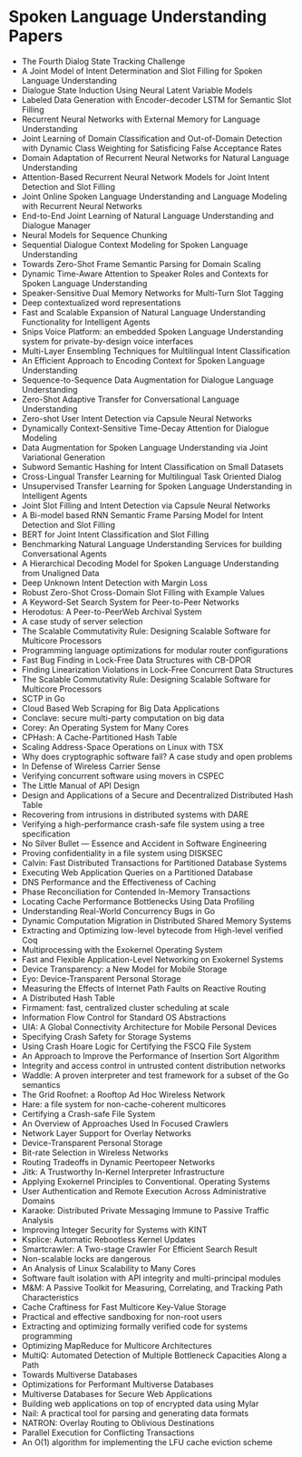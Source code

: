 # Spoken Language Understanding Papers

<ul>

                             

 <li><a target="_blank" href="https://github.com/manjunath5496/Spoken-Language-Understanding-Papers/blob/master/s(1).pdf" style="text-decoration:none;">The Fourth Dialog State Tracking Challenge</a></li>

 <li><a target="_blank" href="https://github.com/manjunath5496/Spoken-Language-Understanding-Papers/blob/master/s(2).pdf" style="text-decoration:none;">A Joint Model of Intent Determination and Slot Filling for Spoken Language Understanding</a></li>

<li><a target="_blank" href="https://github.com/manjunath5496/Spoken-Language-Understanding-Papers/blob/master/s(3).pdf" style="text-decoration:none;">Dialogue State Induction Using Neural Latent Variable Models</a></li>
 <li><a target="_blank" href="https://github.com/manjunath5496/Spoken-Language-Understanding-Papers/blob/master/s(4).pdf" style="text-decoration:none;">Labeled Data Generation with Encoder-decoder LSTM for Semantic Slot Filling</a></li>                              
<li><a target="_blank" href="https://github.com/manjunath5496/Spoken-Language-Understanding-Papers/blob/master/s(5).pdf" style="text-decoration:none;">Recurrent Neural Networks with External Memory for Language Understanding</a></li>
<li><a target="_blank" href="https://github.com/manjunath5496/Spoken-Language-Understanding-Papers/blob/master/s(6).pdf" style="text-decoration:none;">Joint Learning of Domain Classification and Out-of-Domain Detection with Dynamic Class Weighting for Satisficing False Acceptance Rates</a></li>
 <li><a target="_blank" href="https://github.com/manjunath5496/Spoken-Language-Understanding-Papers/blob/master/s(7).pdf" style="text-decoration:none;">Domain Adaptation of Recurrent Neural Networks for Natural Language Understanding</a></li>

 <li><a target="_blank" href="https://github.com/manjunath5496/Spoken-Language-Understanding-Papers/blob/master/s(8).pdf" style="text-decoration:none;"> Attention-Based Recurrent Neural Network Models for Joint Intent Detection and Slot Filling</a></li>
   <li><a target="_blank" href="https://github.com/manjunath5496/Spoken-Language-Understanding-Papers/blob/master/s(9).pdf" style="text-decoration:none;">Joint Online Spoken Language Understanding and Language Modeling with Recurrent Neural Networks</a></li>
  
   
 <li><a target="_blank" href="https://github.com/manjunath5496/Spoken-Language-Understanding-Papers/blob/master/s(10).pdf" style="text-decoration:none;">End-to-End Joint Learning of Natural Language Understanding and Dialogue Manager </a></li>                              
<li><a target="_blank" href="https://github.com/manjunath5496/Spoken-Language-Understanding-Papers/blob/master/s(11).pdf" style="text-decoration:none;">Neural Models for Sequence Chunking</a></li>
<li><a target="_blank" href="https://github.com/manjunath5496/Spoken-Language-Understanding-Papers/blob/master/s(12).pdf" style="text-decoration:none;">Sequential Dialogue Context Modeling for Spoken Language Understanding</a></li>
<li><a target="_blank" href="https://github.com/manjunath5496/Spoken-Language-Understanding-Papers/blob/master/s(13).pdf" style="text-decoration:none;">Towards Zero-Shot Frame Semantic Parsing for Domain Scaling</a></li>

<li><a target="_blank" href="https://github.com/manjunath5496/Spoken-Language-Understanding-Papers/blob/master/s(14).pdf" style="text-decoration:none;">Dynamic Time-Aware Attention to Speaker Roles and Contexts for Spoken Language Understanding</a></li>
                              
<li><a target="_blank" href="https://github.com/manjunath5496/Spoken-Language-Understanding-Papers/blob/master/s(15).pdf" style="text-decoration:none;">Speaker-Sensitive Dual Memory Networks for Multi-Turn Slot Tagging</a></li>

<li><a target="_blank" href="https://github.com/manjunath5496/Spoken-Language-Understanding-Papers/blob/master/s(16).pdf" style="text-decoration:none;">Deep contextualized word representations</a></li>

  <li><a target="_blank" href="https://github.com/manjunath5496/Spoken-Language-Understanding-Papers/blob/master/s(17).pdf" style="text-decoration:none;">Fast and Scalable Expansion of Natural Language Understanding Functionality for Intelligent Agents</a></li>   
  
<li><a target="_blank" href="https://github.com/manjunath5496/Spoken-Language-Understanding-Papers/blob/master/s(18).pdf" style="text-decoration:none;">Snips Voice Platform: an embedded Spoken Language Understanding system for private-by-design voice interfaces</a></li> 

  
<li><a target="_blank" href="https://github.com/manjunath5496/Spoken-Language-Understanding-Papers/blob/master/s(19).pdf" style="text-decoration:none;">Multi-Layer Ensembling Techniques for Multilingual Intent Classification</a></li> 

<li><a target="_blank" href="https://github.com/manjunath5496/Spoken-Language-Understanding-Papers/blob/master/s(20).pdf" style="text-decoration:none;">An Efficient Approach to Encoding Context for Spoken Language Understanding</a></li>

<li><a target="_blank" href="https://github.com/manjunath5496/Spoken-Language-Understanding-Papers/blob/master/s(21).pdf" style="text-decoration:none;">Sequence-to-Sequence Data Augmentation for Dialogue Language Understanding</a></li>
<li><a target="_blank" href="https://github.com/manjunath5496/Spoken-Language-Understanding-Papers/blob/master/s(22).pdf" style="text-decoration:none;">Zero-Shot Adaptive Transfer for Conversational Language Understanding</a></li> 
 <li><a target="_blank" href="https://github.com/manjunath5496/Spoken-Language-Understanding-Papers/blob/master/s(23).pdf" style="text-decoration:none;">Zero-shot User Intent Detection via Capsule Neural Networks</a></li> 
 

   <li><a target="_blank" href="https://github.com/manjunath5496/Spoken-Language-Understanding-Papers/blob/master/s(24).pdf" style="text-decoration:none;">Dynamically Context-Sensitive Time-Decay Attention for Dialogue Modeling</a></li>
 
   <li><a target="_blank" href="https://github.com/manjunath5496/Spoken-Language-Understanding-Papers/blob/master/s(25).pdf" style="text-decoration:none;">Data Augmentation for Spoken Language Understanding via Joint Variational Generation</a></li>                              
 <li><a target="_blank" href="https://github.com/manjunath5496/Spoken-Language-Understanding-Papers/blob/master/s(26).pdf" style="text-decoration:none;">Subword Semantic Hashing for Intent Classification on Small Datasets</a></li>
 <li><a target="_blank" href="https://github.com/manjunath5496/Spoken-Language-Understanding-Papers/blob/master/s(27).pdf" style="text-decoration:none;">Cross-Lingual Transfer Learning for Multilingual Task Oriented Dialog</a></li>
   
 
   <li><a target="_blank" href="https://github.com/manjunath5496/Spoken-Language-Understanding-Papers/blob/master/s(28).pdf" style="text-decoration:none;">Unsupervised Transfer Learning for Spoken Language Understanding in Intelligent Agents</a></li>
 
   <li><a target="_blank" href="https://github.com/manjunath5496/Spoken-Language-Understanding-Papers/blob/master/s(29).pdf" style="text-decoration:none;">Joint Slot Filling and Intent Detection via Capsule Neural Networks </a></li>                              

  <li><a target="_blank" href="https://github.com/manjunath5496/Spoken-Language-Understanding-Papers/blob/master/s(30).pdf" style="text-decoration:none;">A Bi-model based RNN Semantic Frame Parsing Model for Intent Detection and Slot Filling</a></li>
 
   <li><a target="_blank" href="https://github.com/manjunath5496/Spoken-Language-Understanding-Papers/blob/master/s(31).pdf" style="text-decoration:none;">BERT for Joint Intent Classification and Slot Filling</a></li> 
    <li><a target="_blank" href="https://github.com/manjunath5496/Spoken-Language-Understanding-Papers/blob/master/s(32).pdf" style="text-decoration:none;">Benchmarking Natural Language Understanding Services for building Conversational Agents</a></li> 

   <li><a target="_blank" href="https://github.com/manjunath5496/Spoken-Language-Understanding-Papers/blob/master/s(33).pdf" style="text-decoration:none;">A Hierarchical Decoding Model for Spoken Language Understanding from Unaligned Data</a></li>                              

  <li><a target="_blank" href="https://github.com/manjunath5496/Spoken-Language-Understanding-Papers/blob/master/s(34).pdf" style="text-decoration:none;">Deep Unknown Intent Detection with Margin Loss</a></li> 
 
  <li><a target="_blank" href="https://github.com/manjunath5496/Spoken-Language-Understanding-Papers/blob/master/s(35).pdf" style="text-decoration:none;">Robust Zero-Shot Cross-Domain Slot Filling with Example Values</a></li> 

  <li><a target="_blank" href="https://github.com/manjunath5496/Spoken-Language-Understanding-Papers/blob/master/s(36).pdf" style="text-decoration:none;">A Keyword-Set Search System for Peer-to-Peer
Networks</a></li> 
 
<li><a target="_blank" href="https://github.com/manjunath5496/Spoken-Language-Understanding-Papers/blob/master/s(37).pdf" style="text-decoration:none;">Herodotus: A Peer-to-PeerWeb Archival System</a></li>
 <li><a target="_blank" href="https://github.com/manjunath5496/Spoken-Language-Understanding-Papers/blob/master/s(38).pdf" style="text-decoration:none;">A case study of server selection</a></li>
<li><a target="_blank" href="https://github.com/manjunath5496/Spoken-Language-Understanding-Papers/blob/master/s(39).pdf" style="text-decoration:none;">The Scalable Commutativity Rule:
Designing Scalable Software for Multicore Processors</a></li>
 <li><a target="_blank" href="https://github.com/manjunath5496/Spoken-Language-Understanding-Papers/blob/master/s(40).pdf" style="text-decoration:none;">Programming language optimizations for modular router configurations</a></li>                              
<li><a target="_blank" href="https://github.com/manjunath5496/Spoken-Language-Understanding-Papers/blob/master/s(41).pdf" style="text-decoration:none;">Fast Bug Finding in Lock-Free Data Structures with
CB-DPOR</a></li>
<li><a target="_blank" href="https://github.com/manjunath5496/Spoken-Language-Understanding-Papers/blob/master/s(42).pdf" style="text-decoration:none;">Finding Linearization Violations in Lock-Free
Concurrent Data Structures</a></li>
 
  <li><a target="_blank" href="https://github.com/manjunath5496/Spoken-Language-Understanding-Papers/blob/master/s(43).pdf" style="text-decoration:none;">The Scalable Commutativity Rule:
Designing Scalable Software for Multicore Processors</a></li>
 <li><a target="_blank" href="https://github.com/manjunath5496/Spoken-Language-Understanding-Papers/blob/master/s(44).pdf" style="text-decoration:none;">SCTP in Go</a></li>
   <li><a target="_blank" href="https://github.com/manjunath5496/Spoken-Language-Understanding-Papers/blob/master/s(45).pdf" style="text-decoration:none;">Cloud Based Web Scraping for Big Data Applications</a></li>  
   
<li><a target="_blank" href="https://github.com/manjunath5496/Spoken-Language-Understanding-Papers/blob/master/s(46).pdf" style="text-decoration:none;">Conclave: secure multi-party computation on big data</a></li> 
                             
<li><a target="_blank" href="https://github.com/manjunath5496/Spoken-Language-Understanding-Papers/blob/master/s(47).pdf" style="text-decoration:none;">Corey: An Operating System for Many Cores</a></li>
<li><a target="_blank" href="https://github.com/manjunath5496/Spoken-Language-Understanding-Papers/blob/master/s(48).pdf" style="text-decoration:none;">CPHash: A Cache-Partitioned Hash Table</a></li>

<li><a target="_blank" href="https://github.com/manjunath5496/Spoken-Language-Understanding-Papers/blob/master/s(49).pdf" style="text-decoration:none;">Scaling Address-Space Operations on Linux with
TSX</a></li>
                              
<li><a target="_blank" href="https://github.com/manjunath5496/Spoken-Language-Understanding-Papers/blob/master/s(50).pdf" style="text-decoration:none;">Why does cryptographic software fail?
A case study and open problems</a></li>
<li><a target="_blank" href="https://github.com/manjunath5496/Spoken-Language-Understanding-Papers/blob/master/s(51).pdf" style="text-decoration:none;">In Defense of Wireless Carrier Sense</a></li>
<li><a target="_blank" href="https://github.com/manjunath5496/Spoken-Language-Understanding-Papers/blob/master/s(52).pdf" style="text-decoration:none;">Verifying concurrent software using movers in CSPEC</a></li>

<li><a target="_blank" href="https://github.com/manjunath5496/Spoken-Language-Understanding-Papers/blob/master/s(53).pdf" style="text-decoration:none;">The Little Manual of
API Design</a></li>
 
<li><a target="_blank" href="https://github.com/manjunath5496/Spoken-Language-Understanding-Papers/blob/master/s(54).pdf" style="text-decoration:none;">Design and Applications of a Secure and Decentralized Distributed Hash Table </a></li>

<li><a target="_blank" href="https://github.com/manjunath5496/Spoken-Language-Understanding-Papers/blob/master/s(55).pdf" style="text-decoration:none;">Recovering from intrusions in distributed systems with DARE</a></li>
 
  <li><a target="_blank" href="https://github.com/manjunath5496/Spoken-Language-Understanding-Papers/blob/master/s(56).pdf" style="text-decoration:none;">Verifying a high-performance crash-safe file system using a tree specification </a></li>                              

  <li><a target="_blank" href="https://github.com/manjunath5496/Spoken-Language-Understanding-Papers/blob/master/s(57).pdf" style="text-decoration:none;">No Silver Bullet — Essence and Accident in Software Engineering</a></li>
 
   <li><a target="_blank" href="https://github.com/manjunath5496/Spoken-Language-Understanding-Papers/blob/master/s(58).pdf" style="text-decoration:none;">Proving confidentiality in a file system using DISKSEC</a></li>
    <li><a target="_blank" href="https://github.com/manjunath5496/Spoken-Language-Understanding-Papers/blob/master/s(59).pdf" style="text-decoration:none;">Calvin: Fast Distributed Transactions
for Partitioned Database Systems</a></li>
 
  <li><a target="_blank" href="https://github.com/manjunath5496/Spoken-Language-Understanding-Papers/blob/master/s(60).pdf" style="text-decoration:none;">Executing Web Application Queries on a Partitioned Database </a></li>
 
   <li><a target="_blank" href="https://github.com/manjunath5496/Spoken-Language-Understanding-Papers/blob/master/s(61).pdf" style="text-decoration:none;">DNS Performance and the Effectiveness of Caching</a></li>
 
   <li><a target="_blank" href="https://github.com/manjunath5496/Spoken-Language-Understanding-Papers/blob/master/s(62).pdf" style="text-decoration:none;">Phase Reconciliation for Contended In-Memory Transactions</a></li>
 
   <li><a target="_blank" href="https://github.com/manjunath5496/Spoken-Language-Understanding-Papers/blob/master/s(63).pdf" style="text-decoration:none;">Locating Cache Performance Bottlenecks Using Data Profiling</a></li>                              

  <li><a target="_blank" href="https://github.com/manjunath5496/Spoken-Language-Understanding-Papers/blob/master/s(64).pdf" style="text-decoration:none;">Understanding Real-World Concurrency Bugs in Go</a></li>
 
   <li><a target="_blank" href="https://github.com/manjunath5496/Spoken-Language-Understanding-Papers/blob/master/s(65).pdf" style="text-decoration:none;">Dynamic Computation Migration
in Distributed Shared Memory Systems </a></li> 

   <li><a target="_blank" href="https://github.com/manjunath5496/Spoken-Language-Understanding-Papers/blob/master/s(66).pdf" style="text-decoration:none;">Extracting and Optimizing low-level bytecode from High-level verified Coq</a></li> 
 
   <li><a target="_blank" href="https://github.com/manjunath5496/Spoken-Language-Understanding-Papers/blob/master/s(67).pdf" style="text-decoration:none;">Multiprocessing with the Exokernel Operating System</a></li>                              

  <li><a target="_blank" href="https://github.com/manjunath5496/Spoken-Language-Understanding-Papers/blob/master/s(68).pdf" style="text-decoration:none;">Fast and Flexible Application-Level
Networking on Exokernel Systems</a></li> 
 
  
   <li><a target="_blank" href="https://github.com/manjunath5496/Spoken-Language-Understanding-Papers/blob/master/s(69).pdf" style="text-decoration:none;">Device Transparency: a New Model for Mobile Storage</a></li>                              

  <li><a target="_blank" href="https://github.com/manjunath5496/Spoken-Language-Understanding-Papers/blob/master/s(70).pdf" style="text-decoration:none;">Eyo: Device-Transparent Personal Storage</a></li> 
  
 
 <li><a target="_blank" href="https://github.com/manjunath5496/Spoken-Language-Understanding-Papers/blob/master/s(71).pdf" style="text-decoration:none;">Measuring the Effects of Internet Path Faults on
Reactive Routing</a></li>
 
 <li><a target="_blank" href="https://github.com/manjunath5496/Spoken-Language-Understanding-Papers/blob/master/s(72).pdf" style="text-decoration:none;">A Distributed Hash Table</a></li> 
 
 
 <li><a target="_blank" href="https://github.com/manjunath5496/Spoken-Language-Understanding-Papers/blob/master/s(73).pdf" style="text-decoration:none;">Firmament: fast, centralized cluster scheduling at scale</a></li>
  <li><a target="_blank" href="https://github.com/manjunath5496/Spoken-Language-Understanding-Papers/blob/master/s(74).pdf" style="text-decoration:none;">Information Flow Control for Standard OS Abstractions</a></li>
    <li><a target="_blank" href="https://github.com/manjunath5496/Spoken-Language-Understanding-Papers/blob/master/s(75).pdf" style="text-decoration:none;">UIA: A Global Connectivity Architecture
for Mobile Personal Devices</a></li>                        
<li><a target="_blank" href="https://github.com/manjunath5496/Spoken-Language-Understanding-Papers/blob/master/s(76).pdf" style="text-decoration:none;">Specifying Crash Safety for Storage Systems</a></li>

 <li><a target="_blank" href="https://github.com/manjunath5496/Spoken-Language-Understanding-Papers/blob/master/s(77).pdf" style="text-decoration:none;">Using Crash Hoare Logic for Certifying the FSCQ File System</a></li> 
 
 
 <li><a target="_blank" href="https://github.com/manjunath5496/Spoken-Language-Understanding-Papers/blob/master/s(78).pdf" style="text-decoration:none;">An Approach to Improve the Performance
of Insertion Sort Algorithm</a></li>
  <li><a target="_blank" href="https://github.com/manjunath5496/Spoken-Language-Understanding-Papers/blob/master/s(79).pdf" style="text-decoration:none;">Integrity and access control in untrusted content distribution networks</a></li>


 <li><a target="_blank" href="https://github.com/manjunath5496/Spoken-Language-Understanding-Papers/blob/master/s(80).pdf" style="text-decoration:none;">Waddle: A proven interpreter and test framework
for a subset of the Go semantics</a></li> 
 
 
 <li><a target="_blank" href="https://github.com/manjunath5496/Spoken-Language-Understanding-Papers/blob/master/s(81).pdf" style="text-decoration:none;">The Grid Roofnet:
a Rooftop Ad Hoc Wireless Network</a></li>
  <li><a target="_blank" href="https://github.com/manjunath5496/Spoken-Language-Understanding-Papers/blob/master/s(82).pdf" style="text-decoration:none;">Hare: a file system for non-cache-coherent multicores</a></li>

 <li><a target="_blank" href="https://github.com/manjunath5496/Spoken-Language-Understanding-Papers/blob/master/s(83).pdf" style="text-decoration:none;">Certifying a Crash-safe File System</a></li>
  <li><a target="_blank" href="https://github.com/manjunath5496/Spoken-Language-Understanding-Papers/blob/master/s(84).pdf" style="text-decoration:none;">An Overview of Approaches Used In Focused Crawlers</a></li>

 <li><a target="_blank" href="https://github.com/manjunath5496/Spoken-Language-Understanding-Papers/blob/master/s(85).pdf" style="text-decoration:none;">Network Layer Support for Overlay Networks</a></li>
  <li><a target="_blank" href="https://github.com/manjunath5496/Spoken-Language-Understanding-Papers/blob/master/s(86).pdf" style="text-decoration:none;">Device-Transparent Personal Storage</a></li>

 <li><a target="_blank" href="https://github.com/manjunath5496/Spoken-Language-Understanding-Papers/blob/master/s(87).pdf" style="text-decoration:none;">Bit-rate Selection in Wireless Networks</a></li>
  <li><a target="_blank" href="https://github.com/manjunath5496/Spoken-Language-Understanding-Papers/blob/master/s(88).pdf" style="text-decoration:none;">Routing Tradeoffs in Dynamic Peer­to­peer Networks</a></li>
  <li><a target="_blank" href="https://github.com/manjunath5496/Spoken-Language-Understanding-Papers/blob/master/s(89).pdf" style="text-decoration:none;">Jitk: A Trustworthy In-Kernel Interpreter Infrastructure</a></li>
  
  
  <li><a target="_blank" href="https://github.com/manjunath5496/Spoken-Language-Understanding-Papers/blob/master/s(90).pdf" style="text-decoration:none;"> Applying Exokernel Principles to Conventional. Operating Systems</a></li>
  <li><a target="_blank" href="https://github.com/manjunath5496/Spoken-Language-Understanding-Papers/blob/master/s(91).pdf" style="text-decoration:none;">User Authentication and Remote Execution
Across Administrative Domains</a></li>

 <li><a target="_blank" href="https://github.com/manjunath5496/Spoken-Language-Understanding-Papers/blob/master/s(92).pdf" style="text-decoration:none;">Karaoke: Distributed Private Messaging
Immune to Passive Traffic Analysis</a></li>
  <li><a target="_blank" href="https://github.com/manjunath5496/Spoken-Language-Understanding-Papers/blob/master/s(93).pdf" style="text-decoration:none;"> Improving Integer Security for Systems with KINT</a></li>
  <li><a target="_blank" href="https://github.com/manjunath5496/Spoken-Language-Understanding-Papers/blob/master/s(94).pdf" style="text-decoration:none;">Ksplice: Automatic Rebootless Kernel Updates</a></li> 
  
   <li><a target="_blank" href="https://github.com/manjunath5496/Spoken-Language-Understanding-Papers/blob/master/s(95).pdf" style="text-decoration:none;">Smartcrawler: A Two-stage Crawler For Efficient Search Result</a></li>  
  
<li><a target="_blank" href="https://github.com/manjunath5496/Spoken-Language-Understanding-Papers/blob/master/s(96).pdf" style="text-decoration:none;">Non-scalable locks are dangerous</a></li> 
  
  
<li><a target="_blank" href="https://github.com/manjunath5496/Spoken-Language-Understanding-Papers/blob/master/s(97).pdf" style="text-decoration:none;">An Analysis of Linux Scalability to Many Cores</a></li>


 <li><a target="_blank" href="https://github.com/manjunath5496/Spoken-Language-Understanding-Papers/blob/master/s(98).pdf" style="text-decoration:none;">Software fault isolation with
API integrity and multi-principal modules</a></li> 
  
   <li><a target="_blank" href="https://github.com/manjunath5496/Spoken-Language-Understanding-Papers/blob/master/s(99).pdf" style="text-decoration:none;">M&M: A Passive Toolkit for Measuring, Correlating, and Tracking Path Characteristics</a></li>  
  
<li><a target="_blank" href="https://github.com/manjunath5496/Spoken-Language-Understanding-Papers/blob/master/s(100).pdf" style="text-decoration:none;">Cache Craftiness for Fast Multicore Key-Value Storage</a></li>  
  
 <li><a target="_blank" href="https://github.com/manjunath5496/Spoken-Language-Understanding-Papers/blob/master/s(101).pdf" style="text-decoration:none;">Practical and effective sandboxing for non-root users</a></li> 
  
   <li><a target="_blank" href="https://github.com/manjunath5496/Spoken-Language-Understanding-Papers/blob/master/s(102).pdf" style="text-decoration:none;">Extracting and optimizing formally verified code for systems programming</a></li> 
  
   
 <li><a target="_blank" href="https://github.com/manjunath5496/Spoken-Language-Understanding-Papers/blob/master/s(103).pdf" style="text-decoration:none;">Optimizing MapReduce for Multicore Architectures </a></li> 
  
   <li><a target="_blank" href="https://github.com/manjunath5496/Spoken-Language-Understanding-Papers/blob/master/s(104).pdf" style="text-decoration:none;">MultiQ: Automated Detection of
Multiple Bottleneck Capacities Along a Path</a></li>  
   
 <li><a target="_blank" href="https://github.com/manjunath5496/Spoken-Language-Understanding-Papers/blob/master/s(105).pdf" style="text-decoration:none;">Towards Multiverse Databases</a></li> 
 
<li><a target="_blank" href="https://github.com/manjunath5496/Spoken-Language-Understanding-Papers/blob/master/s(106).pdf" style="text-decoration:none;">Optimizations for Performant Multiverse Databases</a></li> 
  
   <li><a target="_blank" href="https://github.com/manjunath5496/Spoken-Language-Understanding-Papers/blob/master/s(107).pdf" style="text-decoration:none;">Multiverse Databases for Secure Web Applications</a></li> 
  
   
 <li><a target="_blank" href="https://github.com/manjunath5496/Spoken-Language-Understanding-Papers/blob/master/s(108).pdf" style="text-decoration:none;">Building web applications on top of encrypted data using Mylar</a></li> 
  
   <li><a target="_blank" href="https://github.com/manjunath5496/Spoken-Language-Understanding-Papers/blob/master/s(109).pdf" style="text-decoration:none;">Nail: A practical tool for parsing and generating data formats</a></li>  
   
 <li><a target="_blank" href="https://github.com/manjunath5496/Spoken-Language-Understanding-Papers/blob/master/s(110).pdf" style="text-decoration:none;">NATRON: Overlay Routing to Oblivious Destinations </a></li>  
   
<li><a target="_blank" href="https://github.com/manjunath5496/Spoken-Language-Understanding-Papers/blob/master/s(111).pdf" style="text-decoration:none;">Parallel Execution for Conflicting Transactions</a></li> 
  
   
 <li><a target="_blank" href="https://github.com/manjunath5496/Spoken-Language-Understanding-Papers/blob/master/s(112).pdf" style="text-decoration:none;">An O(1) algorithm for implementing the LFU
cache eviction scheme</a></li> 
  
</ul>
     
     
